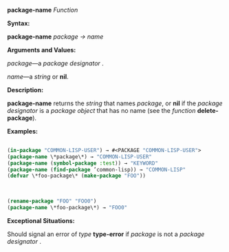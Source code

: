 **package-name** *Function* 



**Syntax:** 



**package-name** *package → name* 



**Arguments and Values:** 



*package*—a *package designator* . 



*name*—a *string* or **nil**. 



**Description:** 



**package-name** returns the *string* that names *package*, or **nil** if the *package designator* is a *package object* that has no name (see the *function* **delete-package**). 



**Examples:**
```lisp
 
(in-package "COMMON-LISP-USER") → #<PACKAGE "COMMON-LISP-USER"> 
(package-name \*package\*) → "COMMON-LISP-USER" 
(package-name (symbol-package :test)) → "KEYWORD" 
(package-name (find-package ’common-lisp)) → "COMMON-LISP" 
(defvar \*foo-package\* (make-package "FOO")) 

 
 
(rename-package "FOO" "FOO0") 
(package-name \*foo-package\*) → "FOO0" 

```
**Exceptional Situations:** 



Should signal an error of *type* **type-error** if *package* is not a *package designator* . 




